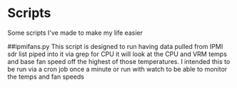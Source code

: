 # Scripts
Some scripts I've made to make my life easier

##ipmifans.py
This script is designed to run having data pulled from IPMI sdr list piped into it via grep for CPU it will look at the CPU and VRM temps and base fan speed off the highest of those temperatures.
I intended this to be run via a cron job once a minute or run with watch to be able to monitor the temps and fan speeds

